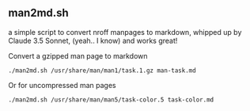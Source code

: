 ## man2md.sh
a simple script to convert nroff manpages to markdown, whipped up by Claude 3.5 Sonnet, (yeah.. I know) and works great!

Convert a gzipped man page to markdown

`` ./man2md.sh /usr/share/man/man1/task.1.gz man-task.md ``

Or for uncompressed man pages

`` ./man2md.sh /usr/share/man/man5/task-color.5 task-color.md ``
